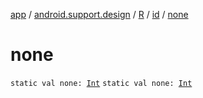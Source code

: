 [app](../../../index.md) / [android.support.design](../../index.md) / [R](../index.md) / [id](index.md) / [none](.)

# none

`static val none: `[`Int`](https://kotlinlang.org/api/latest/jvm/stdlib/kotlin/-int/index.html)
`static val none: `[`Int`](https://kotlinlang.org/api/latest/jvm/stdlib/kotlin/-int/index.html)